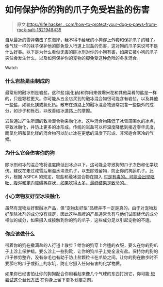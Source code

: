 # 如何保护你的狗的爪子免受岩盐的伤害

> 原文:[https://life hacker . com/how-to-protect-your-dog-s-paws-from-rock-salt-1821948435](https://lifehacker.com/how-to-protect-your-dog-s-paws-from-rock-salt-1821948435)

自从最近的雪弹袭击了东海岸，我不得不给我的小狗穿上外套和保护爪子的鞋子。像气球一样的袜子保护他的脚免受人行道上岩盐的伤害，这对狗的爪子来说可不是什么好事。以下是为什么看似无害的除冰剂对你的小狗有害，如果它被小狗的爪子夹住会发生什么，以及如何保护你的宠物的脚免受这种危险的冬季混合。

Watch

### **什么岩盐是由**制成的

最常用的融冰剂是岩盐。这种盐(氯化钠)和你用来做爆米花和其他菜肴的盐是一样的，只是颗粒更大。你可能从五金店买到的融冰混合物很可能含有岩盐，以及其他一些盐，如氯化镁或氯化钙。散布在道路上的融冰混合物通常包含一些额外的成分，如沙子和砾石，以改善结冰道路上的摩擦。

岩盐通过产生所谓的致冷混合物来融化冰，这种混合物降低了冰雪周围水的冰点，导致冰融化，并防止更多的冰形成。传统的岩盐可以将温度降低到接近零华氏度，而氯化钙和氯化镁的混合物可以防止冰在更低的温度下形成，非常适合寒冷的气候。

### **为什么它会伤害你的狗**

除冰剂和冰的混合物将温度降低到冰点以下，这可能会导致狗的爪子冻伤和化学烧伤。建议在走过咸雪后用温水清洗爪子，以去除残留物，防止你的狗舔爪子。此外，根据 ASPCA 的规定，岩盐和融冰混合物在摄入 [时是有毒的。可能会出现呕吐、腹泻和定向障碍等症状，如果吃得太多，最终结果是致命的。](http://aspcapro.org/sites/pro/files/u-toxbrief_0200_1.pdf)

### **小心宠物友好型冰块融化**

虽然有宠物友好型融冰产品，但“宠物友好型”品牌并不一定是真的。由于对宠物友好型除冰剂的成分没有规定，因此这种品牌的产品通常含有与他们试图替代的成分相似的成分，如果摄入或接触到你的狗的爪子，这些成分足以引起宠物的不适。

### **你应该做什么**

带着你的狗在撒满盐的人行道上散步？给你的狗穿上合适的衣服，要么在你的狗爪子上涂上保护蜡，要么涂上一些狗靴，让你的狗爪子上完全没有盐。保持你的狗的爪子修剪整齐，没有杂毛也有助于防止盐颗粒卡在爪垫之间。让你的狗在散步时不要舔它的爪子或街上的水坑，防止它摄入任何有害的化学物质。

如果你已经害怕让你的狗狗配合你用看起来像几个气球的东西打扮它，你可能 [想尝试这个替代方法](https://lifehacker.com/how-to-get-rubber-booties-on-your-dog-1821778886) 在你身上留下更多划痕之前。